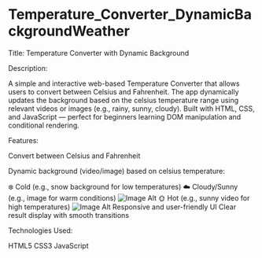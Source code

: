 # Temperature_Converter_DynamicBackgroundWeather
Title: 
Temperature Converter with Dynamic Background

Description:

A simple and interactive web-based Temperature Converter that allows users to convert between Celsius and Fahrenheit. The app dynamically updates the background based on the celsius temperature range using relevant videos or images (e.g., rainy, sunny, cloudy). Built with HTML, CSS, and JavaScript — perfect for beginners learning DOM manipulation and conditional rendering.

Features:

Convert between Celsius and Fahrenheit

Dynamic background (video/image) based on celsius  temperature:

❄️ Cold (e.g., snow background for low temperatures)
☁️ Cloudy/Sunny (e.g., image for warm conditions)
 ![Image Alt](https://github.com/Nikhitha999-nikki/Temperature_Converter_DynamicBackgroundWeather/blob/e21088fb3420aa5b48b3302c8ffcfdcfd4788dc9/Temperature%20Converter%20and%203%20more%20pages%20-%20Personal%20-%20Microsoft%E2%80%8B%20Edge%207_23_2025%206_31_34%20PM.png)
🌞 Hot (e.g., sunny video for high temperatures)
![Image Alt](https://github.com/Nikhitha999-nikki/Temperature_Converter_DynamicBackgroundWeather/blob/f7b57c530d410b3cd0b4f4420e2aba187bea85c4/Temperature%20Converter%20and%204%20more%20pages%20-%20Personal%20-%20Microsoft%E2%80%8B%20Edge%207_23_2025%207_35_20%20AM.png)
Responsive and user-friendly UI
Clear result display with smooth transitions


Technologies Used:

HTML5
CSS3
JavaScript
